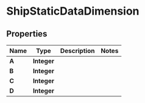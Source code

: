

# ShipStaticDataDimension


## Properties

| Name | Type | Description | Notes |
|------------ | ------------- | ------------- | -------------|
|**A** | **Integer** |  |  |
|**B** | **Integer** |  |  |
|**C** | **Integer** |  |  |
|**D** | **Integer** |  |  |



